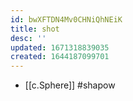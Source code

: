```yaml
---
id: bwXFTDN4Mv0CHNiQhNEiK
title: shot
desc: ''
updated: 1671318839035
created: 1644187099701
---
```


- [[c.Sphere]] #shapow

